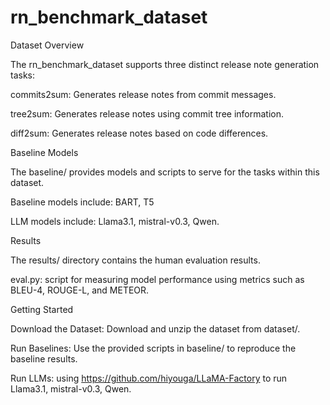# rn_benchmark_dataset

Dataset Overview

The rn_benchmark_dataset supports three distinct release note generation tasks:

commits2sum: Generates release notes from commit messages.

tree2sum: Generates release notes using commit tree information.

diff2sum: Generates release notes based on code differences.

Baseline Models

The baseline/ provides models and scripts to serve for the tasks within this dataset. 

Baseline models include: BART, T5

LLM models include: Llama3.1, mistral-v0.3, Qwen. 


Results

The results/ directory contains the human evaluation results.

eval.py: script for measuring model performance using metrics such as BLEU-4, ROUGE-L, and METEOR.


Getting Started

Download the Dataset: Download and unzip the dataset from dataset/.

Run Baselines: Use the provided scripts in baseline/ to reproduce the baseline results.

Run LLMs: using https://github.com/hiyouga/LLaMA-Factory to run Llama3.1, mistral-v0.3, Qwen.
